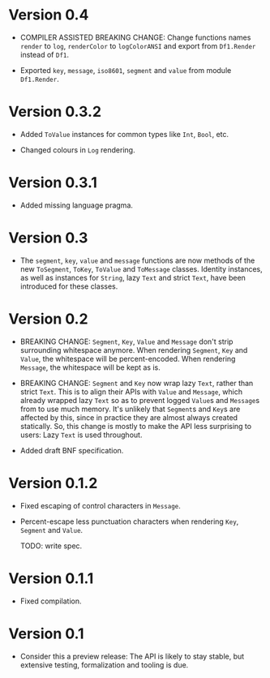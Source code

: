 # Version 0.4

* COMPILER ASSISTED BREAKING CHANGE: Change functions names `render` to `log`,
  `renderColor` to `logColorANSI` and export from  `Df1.Render` instead of `Df1`.

* Exported `key`, `message`, `iso8601`, `segment` and `value` from module
  `Df1.Render`.


# Version 0.3.2

* Added `ToValue` instances for common types like `Int`, `Bool`, etc.

* Changed colours in `Log` rendering.


# Version 0.3.1

* Added missing language pragma.


# Version 0.3

* The `segment`, `key`, `value` and `message` functions are now methods of the
  new `ToSegment`, `ToKey`, `ToValue` and `ToMessage` classes.  Identity
  instances, as well as instances for `String`, lazy `Text` and strict `Text`,
  have been introduced for these classes.


# Version 0.2

* BREAKING CHANGE: `Segment`, `Key`, `Value` and `Message` don't strip
  surrounding whitespace anymore. When rendering `Segment`, `Key` and `Value`,
  the whitespace will be percent-encoded. When rendering `Message`, the
  whitespace will be kept as is.

* BREAKING CHANGE: `Segment` and `Key` now wrap lazy `Text`, rather than strict
  `Text`. This is to align their APIs with `Value` and `Message`, which already
  wrapped lazy `Text` so as to prevent logged `Value`s and `Message`s from
  to use much memory. It's unlikely that `Segment`s and `Key`s are affected by
  this, since in practice they are almost always created statically. So, this
  change is mostly to make the API less surprising to users: Lazy `Text` is used
  throughout.

* Added draft BNF specification.


# Version 0.1.2

* Fixed escaping of control characters in `Message`.

* Percent-escape less punctuation characters when rendering `Key`,
  `Segment` and `Value`.

  TODO: write spec.


# Version 0.1.1

* Fixed compilation.


# Version 0.1

* Consider this a preview release: The API is likely to stay stable, but
  extensive testing, formalization and tooling is due.
